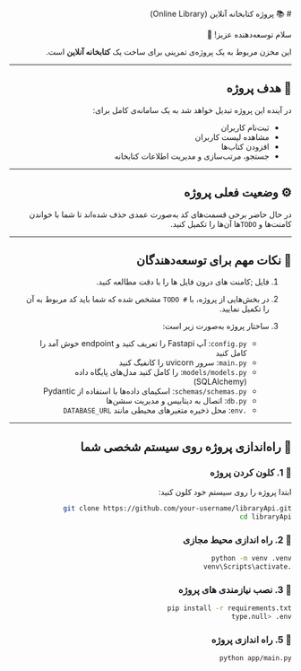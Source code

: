 <div dir="rtl">
# 📚 پروژه کتابخانه آنلاین (Online Library)

سلام توسعه‌دهنده عزیز! 👋

این مخزن مربوط به یک پروژه‌ی تمرینی برای ساخت یک **کتابخانه آنلاین** است.

---

## 🎯 هدف پروژه

در آینده این پروژه تبدیل خواهد شد به یک سامانه‌ی کامل برای:
- ثبت‌نام کاربران
- مشاهده لیست کاربران
- افزودن کتاب‌ها
- جستجو، مرتب‌سازی و مدیریت اطلاعات کتابخانه

---

## ⚙️ وضعیت فعلی پروژه

در حال حاضر برخی قسمت‌های کد به‌صورت عمدی حذف شده‌اند تا شما با خواندن کامنت‌ها و `TODO`ها آن‌ها را تکمیل کنید.

---

## 🧠 نکات مهم برای توسعه‌دهندگان

1. فایل ;کامنت های درون فایل ها را با دقت مطالعه کنید.
2. در بخش‌هایی از پروژه، با `# TODO` مشخص شده که شما باید کد مربوط به آن را تکمیل نمایید.
3. ساختار پروژه به‌صورت زیر است:

   - `config.py`: آپ Fastapi را تعریف کنید و endpoint  خوش آمد را کامل کنید 
   - `main.py`: سرور uvicorn را کانفیگ کنید
   - `models/models.py`:  را کامل کنید مدل‌های پایگاه داده (SQLAlchemy) 
   - `schemas/schemas.py`: اسکیمای داده‌ها با استفاده از Pydantic
   - `db.py`: اتصال به دیتابیس و مدیریت سشن‌ها
   - `.env`: محل ذخیره متغیرهای محیطی مانند `DATABASE_URL`

---

## 🚀 راه‌اندازی پروژه روی سیستم شخصی شما

### 🧾 1. کلون کردن پروژه

ابتدا پروژه را روی سیستم خود کلون کنید:

```bash
git clone https://github.com/your-username/libraryApi.git
cd libraryApi
```

### 🧾 2. راه اندازی محیط مجازی
```bash
python -m venv .venv
.venv\Scripts\activate
```

### 🧾 3. نصب نیازمندی های پروژه
```bash
pip install -r requirements.txt
type.null> .env
```

### 🧾 5. راه اندازی پروژه
```bash
python app/main.py
```

</div>